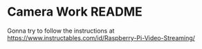 # Camera Work README

Gonna try to follow the instructions at https://www.instructables.com/id/Raspberry-Pi-Video-Streaming/




